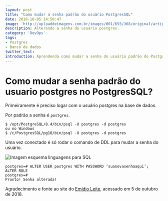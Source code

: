 ```yaml
---
layout: post
title: "Como mudar a senha padrão do usuário PostgresSQL"
date: 2018-10-05 14:50:47
image: 'http://uploaddeimagens.com.br/images/001/655/368/original/artigo-mudar-senha-padrao-postgres.png?1538761621'
description: Alterando a senha do usuário postgres.
category: 'DevOps'
tags:
- Postgres
- Banco de dados
twitter_text:
introduction: Aprendenda como mudar a senha do usuário padrão do Postgres de forma simples.
---
```


# Como mudar a senha padrão do usuario postgres no PostgresSQL?

Primeiramente é preciso logar com o usuário postgres na base de dados.

Por padrão a senha é ```postgres```.
```
$ /opt/PostgreSQL/8.4/bin/psql -U postgres -d postgres
ou no Windows
$ /c/PostgresSQL/pg10/bin/psql -U postgres -d postgres
```

Uma vez conectado é só rodar o comando de DDL para mudar a senha do usuário.

![Imagem esquema linguagens para SQL](http://3.bp.blogspot.com/-Ze_9mHCWfkM/UjSCEbcc3UI/AAAAAAAAAYQ/TOJQ3WlIlaI/s1600/DDL-vs-DML.png "Esquema de comandos SQL")

```
postgres=# ALTER USER postgres WITH PASSWORD ‘suanovasenhaaqui’;
ALTER ROLE
postgres=#
Pronto! Senha alterada!
```

Agradecimento e fonte ao site do [Emídio Leite](http://www.emidioleite.com.br/2013/09/27/mudar-a-senha-padrao-do-usuario-postgres-no-postgressql/), acessado em 5 de outubro de 2018.